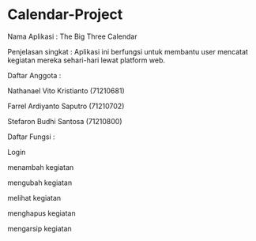 # Calendar-Project

Nama Aplikasi : The Big Three Calendar

Penjelasan singkat : Aplikasi ini berfungsi untuk membantu user mencatat kegiatan mereka sehari-hari lewat platform web.

Daftar Anggota :

Nathanael Vito Kristianto (71210681)

Farrel Ardiyanto Saputro (71210702)

Stefaron Budhi Santosa (71210800)

Daftar Fungsi :

Login

menambah kegiatan

mengubah kegiatan

melihat kegiatan

menghapus kegiatan

mengarsip kegiatan
